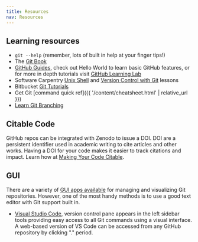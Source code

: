 ```yaml
---
title: Resources
nav: Resources
---
```


## Learning resources

- `git --help` (remember, lots of built in help at your finger tips!)
- The [Git Book](https://git-scm.com/book/en/v2)
- [GitHub Guides](https://guides.github.com/), check out Hello World to learn basic GitHub features, or for more in depth tutorials visit [GitHub Learning Lab](https://lab.github.com/)
- Software Carpentry [Unix Shell](http://swcarpentry.github.io/shell-novice/01-intro/) and [Version Control with Git](http://swcarpentry.github.io/git-novice/) lessons
- Bitbucket [Git Tutorials](https://www.atlassian.com/git/tutorials)
- Get Git [command quick ref]({{ '/content/cheatsheet.html' | relative_url }})
- [Learn Git Branching](https://learngitbranching.js.org/)

## Citable Code

GitHub repos can be integrated with Zenodo to issue a DOI. 
DOI are a persistent identifier used in academic writing to cite articles and other works. 
Having a DOI for your code makes it easier to track citations and impact. 
Learn how at [Making Your Code Citable](https://guides.github.com/activities/citable-code/).

## GUI 

There are a variety of [GUI apps available](https://git-scm.com/downloads/guis) for managing and visualizing Git repositories.
However, one of the most handy methods is to use a good text editor with Git support built in. 

- [Visual Studio Code](https://code.visualstudio.com/), version control pane appears in the left sidebar tools providing easy access to all Git commands using a visual interface. A web-based version of VS Code can be accessed from any GitHub repository by clicking "." period.
